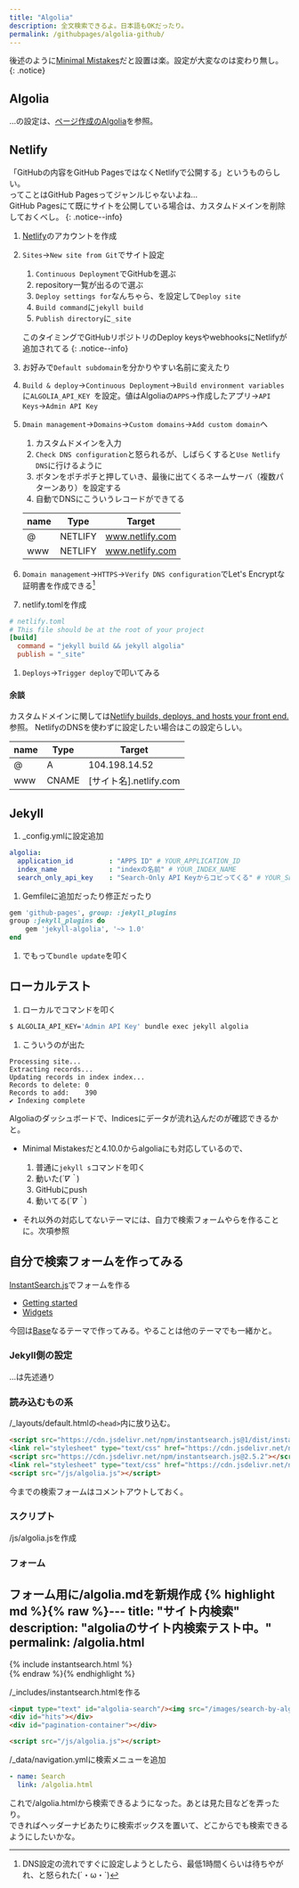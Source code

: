 ```yaml
---
title: "Algolia"
description: 全文検索できるよ。日本語もOKだったり。
permalink: /githubpages/algolia-github/
---
```

後述のように[Minimal Mistakes](https://mmistakes.github.io/minimal-mistakes/)だと設置は楽。設定が大変なのは変わり無し。
{: .notice}

## Algolia

…の設定は、[ページ作成のAlgolia](/createpages/algolia/)を参照。

## Netlify

「GitHubの内容をGitHub PagesではなくNetlifyで公開する」というものらしい。  
ってことはGitHub Pagesってジャンルじゃないよね…  
GitHub Pagesにて既にサイトを公開している場合は、カスタムドメインを削除しておくべし。
{: .notice--info}

1. [Netlify](https://www.netlify.com/)のアカウントを作成
1. `Sites`→`New site from Git`でサイト設定
    1. `Continuous Deployment`でGitHubを選ぶ
    1. repository一覧が出るので選ぶ
    1. `Deploy settings for`なんちゃら、を設定して`Deploy site`
    1. `Build command`に`jekyll build`
    1. `Publish directory`に`_site`
	
    このタイミングでGitHubリポジトリのDeploy keysやwebhooksにNetlifyが追加されてる
	{: .notice--info}
1. お好みで`Default subdomain`を分かりやすい名前に変えたり
1. `Build & deploy`→`Continuous Deployment`→`Build environment variables`に`ALGOLIA_API_KEY
`を設定。値はAlgoliaの`APPS`→作成したアプリ→`API Keys`→`Admin API Key`
1. `Dmain management`→`Domains`→`Custom domains`→`Add custom domain`へ
   1. カスタムドメインを入力
   1. <i class="fas fa-exclamation-triangle" style="color: orange"></i>`Check DNS configuration`と怒られるが、しばらくすると`Use Netlify DNS`に行けるように
   1. ボタンをポチポチと押していき、最後に出てくるネームサーバ（複数パターンあり）を設定する
   1. 自動でDNSにこういうレコードができてる

     name | Type    | Target          |
    ------|---------|-----------------|
     @    | NETLIFY | www.netlify.com |
     www  | NETLIFY | www.netlify.com |

1. `Domain management`→`HTTPS`→`Verify DNS configuration`でLet's Encryptな証明書を作成できる[^lets-encrypt]
1. netlify.tomlを作成
```toml
# netlify.toml
# This file should be at the root of your project
[build]
  command = "jekyll build && jekyll algolia"
  publish = "_site"
```
1. `Deploys`→`Trigger deploy`で叩いてみる

[^lets-encrypt]: DNS設定の流れですぐに設定しようとしたら、最低1時間くらいは待ちやがれ、と怒られた(´・ω・`)

#### 余談

カスタムドメインに関しては[Netlify builds, deploys, and hosts your front end.](https://www.netlify.com/docs/custom-domains/)参照。
NetlifyのDNSを使わずに設定したい場合はこの設定らしい。

| name | Type  | Target                |
|------|-------|-----------------------|
| @    | A     | 104.198.14.52         |
| www  | CNAME | [サイト名].netlify.com |


## Jekyll

1. _config.ymlに設定追加
```yml
algolia:
  application_id         : "APPS ID" # YOUR_APPLICATION_ID
  index_name             : "indexの名前" # YOUR_INDEX_NAME
  search_only_api_key    : "Search-Only API Keyからコピってくる" # YOUR_SEARCH_ONLY_API_KEY
```
1. Gemfileに追加だったり修正だったり
```ruby
gem 'github-pages', group: :jekyll_plugins
group :jekyll_plugins do
	gem 'jekyll-algolia', '~> 1.0'
end
```
1. でもって`bundle update`を叩く

## ローカルテスト

1. ローカルでコマンドを叩く
```sh
$ ALGOLIA_API_KEY='Admin API Key' bundle exec jekyll algolia
```
1. こういうのが出た
```
Processing site...                                                              
Extracting records...                                                           
Updating records in index index...                                              
Records to delete: 0                                                          
Records to add:    390                                                          
✔ Indexing complete
```
Algoliaのダッシュボードで、Indicesにデータが流れ込んだのが確認できるかと。

+ Minimal Mistakesだと4.10.0からalgoliaにも対応しているので、
  1. 普通に`jekyll s`コマンドを叩く
  1. 動いた(*´∇｀*)
  1. GitHubにpush
  1. 動いてる(*´∇｀*)

+ それ以外の対応してないテーマには、自力で検索フォームやらを作ることに。次項参照

## 自分で検索フォームを作ってみる

[InstantSearch.js](https://community.algolia.com/instantsearch.js/)でフォームを作る
+ [Getting started](https://community.algolia.com/instantsearch.js/v2/getting-started.html)
+ [Widgets](https://community.algolia.com/instantsearch.js/v2/widgets.html)

今回は[Base](https://learn.cloudcannon.com/templates/base/)なるテーマで作ってみる。やることは他のテーマでも一緒かと。  

### Jekyll側の設定

…は先述通り

### 読み込むもの系

/_layouts/default.htmlの`<head>`内に放り込む。

```html
<script src="https://cdn.jsdelivr.net/npm/instantsearch.js@1/dist/instantsearch.min.js"></script>
<link rel="stylesheet" type="text/css" href="https://cdn.jsdelivr.net/npm/instantsearch.js@2.5.2/dist/instantsearch.min.css"/>
<script src="https://cdn.jsdelivr.net/npm/instantsearch.js@2.5.2"></script>
<link rel="stylesheet" type="text/css" href="https://cdn.jsdelivr.net/npm/instantsearch.js@2.5.2/dist/instantsearch-theme-algolia.min.css"/>
<script src="/js/algolia.js"></script>
```
今までの検索フォームはコメントアウトしておく。

### スクリプト

/js/algolia.jsを作成
<script src="https://gist.github.com/laureltreetop/0394196acb33b428836f7915addad9e7.js"></script>

### フォーム

フォーム用に/algolia.mdを新規作成
{% highlight md %}{% raw %}---
title: "サイト内検索"
description: "algoliaのサイト内検索テスト中。"
permalink: /algolia.html
---
<section class="instantsearch">
{% include instantsearch.html %}
</section>
{% endraw %}{% endhighlight %}

/_includes/instantsearch.htmlを作る

```html
<input type="text" id="algolia-search"/><img src="/images/search-by-algolia.svg" width="100">
<div id="hits"></div>
<div id="pagination-container"></div>

<script src="/js/algolia.js"></script>
```

/_data/navigation.ymlに検索メニューを追加
```yml
- name: Search
  link: /algolia.html
 ```
これで/algolia.htmlから検索できるようになった。あとは見た目などを弄ったり。  
できればヘッダーナビあたりに検索ボックスを置いて、どこからでも検索できるようにしたいかな。